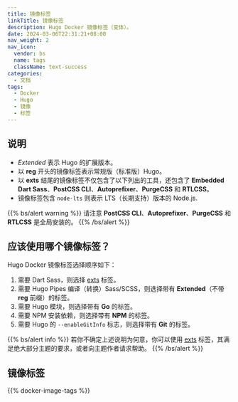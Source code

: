 ```yaml
---
title: 镜像标签
linkTitle: 镜像标签
description: Hugo Docker 镜像标签（变体）。
date: 2024-03-06T22:31:21+08:00
nav_weight: 2
nav_icon:
  vendor: bs
  name: tags
  className: text-success
categories:
  - 文档
tags:
  - Docker
  - Hugo
  - 镜像
  - 标签
---
```


## 说明

- _Extended_ 表示 Hugo 的扩展版本。
- 以 **reg** 开头的镜像标签表示常规版（标准版）Hugo。
- 以 **exts** 结尾的镜像标签不仅包含了以下列出的工具，还包含了 **Embedded Dart Sass**、**PostCSS CLI**、**Autoprefixer**、**PurgeCSS** 和 **RTLCSS**。
- 镜像标签包含 `node-lts` 则表示 LTS（长期支持）版本的 Node.js.

{{% bs/alert warning %}}
请注意 **PostCSS CLI**、**Autoprefixer**、**PurgeCSS** 和 **RTLCSS** 是全局安装的。
{{% /bs/alert %}}

## 应该使用哪个镜像标签？

Hugo Docker 镜像标签选择顺序如下：

1. 需要 Dart Sass，则选择 [exts](#exts) 标签。
1. 需要 Hugo Pipes 编译（转换）Sass/SCSS，则选择带有 **Extended**（不带 **reg** 前缀）的标签。
1. 需要 Hugo 模块，则选择带有 **Go** 的标签。
1. 需要 NPM 安装依赖，则选择带有 **NPM** 的标签。
1. 需要 Hugo 的 `--enableGitInfo` 标志，则选择带有 **Git** 的标签。

{{% bs/alert info %}}
若你不确定上述说明为何意，你可以使用 [exts](#exts) 标签，其满足绝大部分主题的要求，或者向主题作者请求帮助。
{{% /bs/alert %}}

## 镜像标签

{{% docker-image-tags %}}
